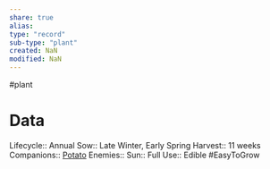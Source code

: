 ```yaml
---
share: true
alias: 
type: "record"
sub-type: "plant"
created: NaN 
modified: NaN
---
```

 #plant
# Data
Lifecycle:: Annual
Sow:: Late Winter, Early Spring
Harvest:: 11 weeks
Companions:: [Potato](./Potato.md)
Enemies:: 
Sun:: Full
Use:: Edible
#EasyToGrow 